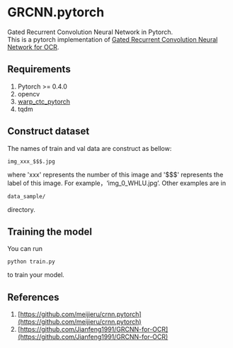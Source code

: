 # GRCNN.pytorch
Gated Recurrent Convolution Neural Network in Pytorch. <br>
This is a pytorch implementation of [Gated Recurrent Convolution Neural Network for OCR](http://papers.nips.cc/paper/6637-gated-recurrent-convolution-neural-network-for-ocr.pdf).
## Requirements
1. Pytorch >= 0.4.0 <br>
2. opencv <br>
3. [warp_ctc_pytorch](https://github.com/SeanNaren/warp-ctc)
4. tqdm
## Construct dataset
The names of train and val data are construct as bellow:
```
img_xxx_$$$.jpg
```
where 'xxx' represents the number of this image and '$$$' represents the label of this image. For example，‘img_0_WHLU.jpg’. Other examples are in 
```
data_sample/
```
directory.

## Training the model 
You can run
```
python train.py
```
to train your model.
## References
1. [https://github.com/meijieru/crnn.pytorch](https://github.com/meijieru/crnn.pytorch) <br>
2. [https://github.com/Jianfeng1991/GRCNN-for-OCR](https://github.com/Jianfeng1991/GRCNN-for-OCR) <br>
